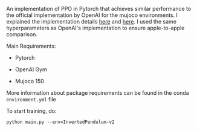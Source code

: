 An implementation of PPO in Pytorch that achieves similar performance to the official implementation by OpenAI for the mujoco environments. I explained the implementation details [here](https://drive.google.com/file/d/1mjLKiPya9qSH9WuIO769fFGxgaTZT_qK/view?usp=sharing) and [here](https://drive.google.com/file/d/1cWHWENpqBt9kgHoz5OlkH6bgMMhjnSBg/view?usp=sharing). I used the same hyperparameters as OpenAI's implementation to ensure apple-to-apple comparison.

Main Requirements:

- Pytorch

- OpenAI Gym

- Mujoco 150

More information about package requirements can be found in the conda `environment.yml` file

To start training, do:

`python main.py --env=InvertedPendulum-v2`
